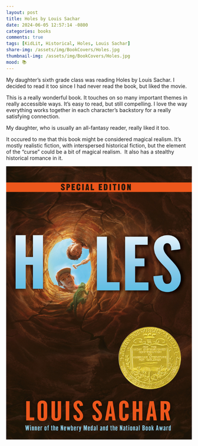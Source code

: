 ```yaml
---
layout: post
title: Holes by Louis Sachar
date: 2024-06-05 12:57:14 -0800
categories: books
comments: true
tags: [KidLit, Historical, Holes, Louis Sachar]
share-img: /assets/img/BookCovers/Holes.jpg
thumbnail-img: /assets/img/BookCovers/Holes.jpg
mood: 📚
---
```

My daughter’s sixth grade class was reading Holes by Louis Sachar. I decided to read it too since I had never read the book, but liked the movie. 

This is a really wonderful book. It touches on so many important themes in really accessible ways. It’s easy to read, but still compelling. I love the way everything works together in each character’s backstory for a really satisfying connection. 

My daughter, who is usually an all-fantasy reader, really liked it too. 

It occured to me that this book might be considered magical realism. It’s mostly realistic fiction, with interspersed historical fiction, but the element of the “curse” could be a bit of magical realism.  It also has a stealthy historical romance in it.

![Book cover of Holes by Louis Sachar](/assets/img/BookCovers/Holes.jpg)